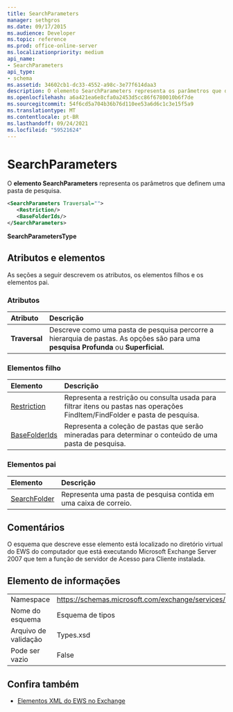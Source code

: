 ```yaml
---
title: SearchParameters
manager: sethgros
ms.date: 09/17/2015
ms.audience: Developer
ms.topic: reference
ms.prod: office-online-server
ms.localizationpriority: medium
api_name:
- SearchParameters
api_type:
- schema
ms.assetid: 34602cb1-dc33-4552-a98c-3e77f614daa3
description: O elemento SearchParameters representa os parâmetros que definem uma pasta de pesquisa.
ms.openlocfilehash: a6a421ea6e8cfa0a2453d5cc86f6780010b6f7de
ms.sourcegitcommit: 54f6cd5a704b36b76d110ee53a6d6c1c3e15f5a9
ms.translationtype: MT
ms.contentlocale: pt-BR
ms.lasthandoff: 09/24/2021
ms.locfileid: "59521624"
---
```

# <a name="searchparameters"></a>SearchParameters

O **elemento SearchParameters** representa os parâmetros que definem uma pasta de pesquisa. 
  
```xml
<SearchParameters Traversal="">
   <Restriction/>
   <BaseFolderIds/>
</SearchParameters>
```

 **SearchParametersType**
## <a name="attributes-and-elements"></a>Atributos e elementos

As seções a seguir descrevem os atributos, os elementos filhos e os elementos pai.
  
### <a name="attributes"></a>Atributos

|**Atributo**|**Descrição**|
|:-----|:-----|
|**Traversal** <br/> |Descreve como uma pasta de pesquisa percorre a hierarquia de pastas. As opções são para uma **pesquisa Profunda** ou **Superficial.**  <br/> |
   
### <a name="child-elements"></a>Elementos filho

|**Elemento**|**Descrição**|
|:-----|:-----|
|[Restriction](restriction.md) <br/> |Representa a restrição ou consulta usada para filtrar itens ou pastas nas operações FindItem/FindFolder e pasta de pesquisa.  <br/> |
|[BaseFolderIds](basefolderids.md) <br/> |Representa a coleção de pastas que serão mineradas para determinar o conteúdo de uma pasta de pesquisa.  <br/> |
   
### <a name="parent-elements"></a>Elementos pai

|**Elemento**|**Descrição**|
|:-----|:-----|
|[SearchFolder](searchfolder.md) <br/> |Representa uma pasta de pesquisa contida em uma caixa de correio.  <br/> |
   
## <a name="remarks"></a>Comentários

O esquema que descreve esse elemento está localizado no diretório virtual do EWS do computador que está executando Microsoft Exchange Server 2007 que tem a função de servidor de Acesso para Cliente instalada.
  
## <a name="element-information"></a>Elemento de informações

|||
|:-----|:-----|
|Namespace  <br/> |https://schemas.microsoft.com/exchange/services/2006/types  <br/> |
|Nome do esquema  <br/> |Esquema de tipos  <br/> |
|Arquivo de validação  <br/> |Types.xsd  <br/> |
|Pode ser vazio  <br/> |False  <br/> |
   
## <a name="see-also"></a>Confira também



- [Elementos XML do EWS no Exchange](ews-xml-elements-in-exchange.md)

